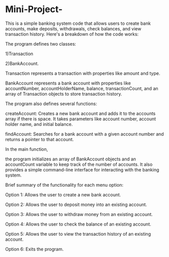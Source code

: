 # Mini-Project-
This is a simple banking system code that allows users to create bank accounts, make deposits, withdrawals, check balances, and view transaction history. Here's a breakdown of how the code works:

The program defines two classes:

1)Transaction

2)BankAccount.

Transaction represents a transaction with properties like amount and type.

BankAccount represents a bank account with properties like accountNumber, accountHolderName, balance, transactionCount, and an array of Transaction objects to store transaction history.

The program also defines several functions:

createAccount: Creates a new bank account and adds it to the accounts array if there is space. It takes parameters like account number, account holder name, and initial balance.

findAccount: Searches for a bank account with a given account number and returns a pointer to that account.

In the main function,

the program initializes an array of BankAccount objects and an accountCount variable to keep track of the number of accounts. It also provides a simple command-line interface for interacting with the banking system.

Brief summary of the functionality for each menu option:

Option 1: Allows the user to create a new bank account.

Option 2: Allows the user to deposit money into an existing account.

Option 3: Allows the user to withdraw money from an existing account.

Option 4: Allows the user to check the balance of an existing account.

Option 5: Allows the user to view the transaction history of an existing account.

Option 6: Exits the program.
